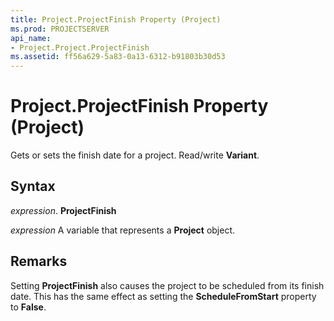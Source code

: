 ```yaml
---
title: Project.ProjectFinish Property (Project)
ms.prod: PROJECTSERVER
api_name:
- Project.Project.ProjectFinish
ms.assetid: ff56a629-5a83-0a13-6312-b91803b30d53
---
```



# Project.ProjectFinish Property (Project)

Gets or sets the finish date for a project. Read/write  **Variant**.


## Syntax

 _expression_. **ProjectFinish**

 _expression_ A variable that represents a **Project** object.


## Remarks

Setting  **ProjectFinish** also causes the project to be scheduled from its finish date. This has the same effect as setting the **ScheduleFromStart** property to **False**.


